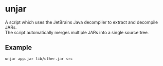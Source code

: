 # unjar

A script which uses the JetBrains Java decompiler to extract and decompile JARs.  
The script automatically merges multiple JARs into a single source tree.

## Example

```bash
unjar app.jar lib/other.jar src
```
